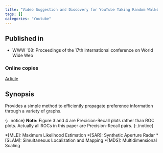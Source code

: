 ```yaml
---
title: "Video Suggestion and Discovery for YouTube Taking Random Walks Through the View Graph (2008)"
tags: []
categories: "Youtube"
---
```


## Published in
- WWW '08: Proceedings of the 17th international conference on World Wide Web

### Online copies
[Article][article_link]

## Synopsis
Provides a simple method to efficiently propagate preference information through a variety of graphs. 

{: .notice}
**Note:** Figure 3 and 4 are Precision-Recall plots rather than ROC plots. Actually all ROCs in this paper are Precision-Recall pairs.
{: /notice}


[article_link]: https://static.googleusercontent.com/media/research.google.com/en//pubs/archive/34407.pdf

*[MLE]: Maximum Likelihood Estimation
*[SAR]: Synthetic Aperture Radar
*[SLAM]: Simultaneous Localization and Mapping
*[MDS]: Multidimensional Scaling